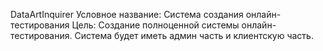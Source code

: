 DataArtInquirer
Условное название: Система создания онлайн-тестирования
Цель: Создание полноценной системы онлайн-тестирования.
Система будет иметь админ часть и клиентскую часть.